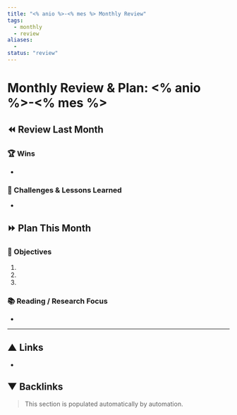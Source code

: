 ```yaml
---
title: "<% anio %>-<% mes %> Monthly Review"
tags:
  - monthly
  - review
aliases:
  - 
status: "review"
---
```


# Monthly Review & Plan: <% anio %>-<% mes %>

## ⏪ Review Last Month
### 🏆 Wins
- 

### 🚧 Challenges & Lessons Learned
- 

## ⏩ Plan This Month
### 🎯 Objectives
1. 
2. 
3. 

### 📚 Reading / Research Focus
- 

---
## ▲ Links
- 

## ▼ Backlinks
> This section is populated automatically by automation.
